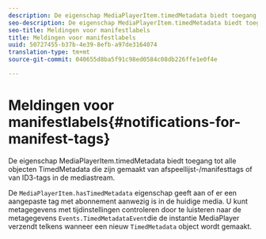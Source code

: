 ```yaml
---
description: De eigenschap MediaPlayerItem.timedMetadata biedt toegang tot alle objecten TimedMetadata die zijn gemaakt van afspeellijst-/manifesttags of van ID3-tags in de mediastream.
seo-description: De eigenschap MediaPlayerItem.timedMetadata biedt toegang tot alle objecten TimedMetadata die zijn gemaakt van afspeellijst-/manifesttags of van ID3-tags in de mediastream.
seo-title: Meldingen voor manifestlabels
title: Meldingen voor manifestlabels
uuid: 50727455-b37b-4e39-8efb-a97de3164074
translation-type: tm+mt
source-git-commit: 040655d8ba5f91c98ed0584c08db226ffe1e0f4e

---
```



# Meldingen voor manifestlabels{#notifications-for-manifest-tags}

De eigenschap MediaPlayerItem.timedMetadata biedt toegang tot alle objecten TimedMetadata die zijn gemaakt van afspeellijst-/manifesttags of van ID3-tags in de mediastream.

<!--<a id="section_9A22F6F1EA1F4F0C9E0C7687D12AA4AA"></a>-->

De `MediaPlayerItem.hasTimedMetadata` eigenschap geeft aan of er een aangepaste tag met abonnement aanwezig is in de huidige media. U kunt metagegevens met tijdinstellingen controleren door te luisteren naar de metagegevens `Events.TimedMetadataEvent`die de instantie MediaPlayer verzendt telkens wanneer een nieuw `TimedMetadata` object wordt gemaakt.
